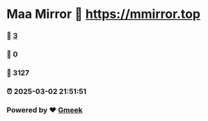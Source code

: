 # Maa Mirror :link: https://mmirror.top 
### :page_facing_up: [3](https://mmirror.top/tag.html) 
### :speech_balloon: 0 
### :hibiscus: 3127 
### :alarm_clock: 2025-03-02 21:51:51 
### Powered by :heart: [Gmeek](https://github.com/Meekdai/Gmeek)

